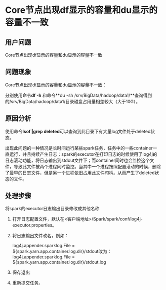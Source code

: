 # Core节点出现df显示的容量和du显示的容量不一致<a name="mrs_03_0205"></a>

## 用户问题<a name="section18305143583116"></a>

Core节点出现df显示的容量和du显示的容量不一致

## 问题现象<a name="section117424454313"></a>

Core节点出现df显示的容量和du显示的容量不一致：

分别使用命令**df -h**  和命令**du -sh /srv/BigData/hadoop/data1/**查询得到的/srv/BigData/hadoop/data1/目录磁盘占用量相差较大（大于10G）。

## 原因分析<a name="section1237061220324"></a>

使用命令**lsof |grep deleted**可以查询到此目录下有大量log文件处于deleted状态。

出现此问题的一种情况是长时间运行某些spark任务，任务中的一些container一直运行，并且持续产生日志；spark的executor在打印日志的时候使用了log4j的日志滚动功能，将日志输出到stdout文件下；而container同时也会监控这个文件，导致此文件被两个进程同时监控。当其中一个进程按照配置滚动的时候，删除了最早的日志文件，但是另一个进程依旧占用此文件句柄。从而产生了deleted状态的文件。

## 处理步骤<a name="section520813413313"></a>

将spark的executor日志输出目录修改成其他名称

1.  打开日志配置文件，默认在<客户端地址\>/Spark/spark/conf/log4j-executor.properties。
2.  将日志输出文件改名，例如：

    log4j.appender.sparklog.File = $\{spark.yarn.app.container.log.dir\}/stdout改为：log4j.appender.sparklog.File = $\{spark.yarn.app.container.log.dir\}/stdout.log

3.  保存退出
4.  重新提交任务。

